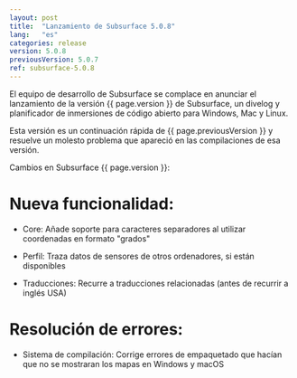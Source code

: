 ```yaml
---
layout: post
title:  "Lanzamiento de Subsurface 5.0.8"
lang:   "es"
categories: release
version: 5.0.8
previousVersion: 5.0.7
ref: subsurface-5.0.8
---
```


El equipo de desarrollo de Subsurface se complace en anunciar el lanzamiento de la versión {{ page.version }} de Subsurface, un divelog y planificador de inmersiones de código abierto para Windows, Mac y Linux.

Esta versión es un continuación rápida de {{ page.previousVersion }} y resuelve un molesto problema que apareció en las compilaciones de esa versión.

Cambios en  Subsurface {{ page.version }}:

# Nueva funcionalidad:

- Core: Añade soporte para caracteres separadores al utilizar coordenadas en formato "grados"

- Perfil: Traza datos de sensores de otros ordenadores, si están disponibles

- Traducciones: Recurre a traducciones relacionadas (antes de recurrir a inglés USA)

# Resolución de errores:

- Sistema de compilación: Corrige errores de empaquetado que hacían que no se mostraran los mapas en Windows y macOS
